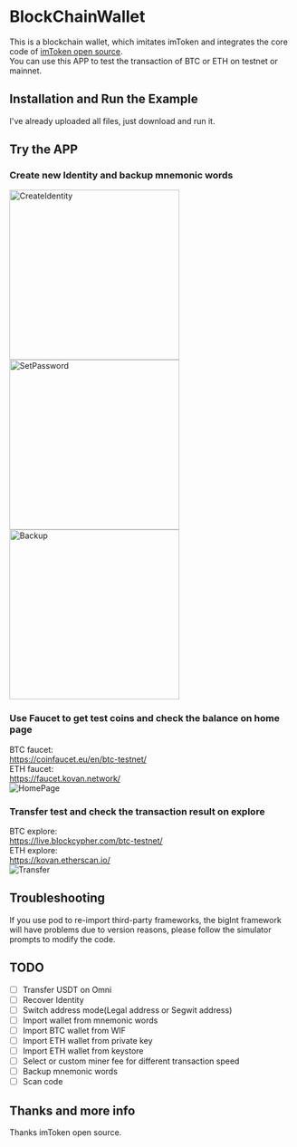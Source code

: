 # BlockChainWallet
This is a blockchain wallet, which imitates imToken and integrates the core code of [imToken open source](https://github.com/consenlabs/token-core-ios).  
You can use this APP to test the transaction of BTC or ETH on testnet or mainnet.  

## Installation and Run the Example   
I've already uploaded all files, just download and run it.  

## Try the APP
### Create new Identity and backup mnemonic words
<img src="SampleImage/CreateIdentity.PNG" width="300" alt="CreateIdentity"/>
<img src="SampleImage/SetPassword.PNG" width="300" alt="SetPassword"/>
<img src="SampleImage/Backup.PNG" width="300" alt="Backup"/>

### Use Faucet to get test coins and check the balance on home page
BTC faucet:  
https://coinfaucet.eu/en/btc-testnet/  
ETH faucet:  
https://faucet.kovan.network/  
![HomePage](SampleImage/HomePage.PNG)  

### Transfer test and check the transaction result on explore
BTC explore:  
https://live.blockcypher.com/btc-testnet/  
ETH explore:  
https://kovan.etherscan.io/  
![Transfer](SampleImage/Transfer.PNG)  

## Troubleshooting
If you use pod to re-import third-party frameworks, the bigInt framework will have problems due to version reasons, please follow the simulator prompts to modify the code.  

## TODO
- [ ] Transfer USDT on Omni
- [ ] Recover Identity
- [ ] Switch address mode(Legal address or Segwit address)
- [ ] Import wallet from mnemonic words
- [ ] Import BTC wallet from WIF
- [ ] Import ETH wallet from private key
- [ ] Import ETH wallet from keystore
- [ ] Select or custom miner fee for different transaction speed
- [ ] Backup mnemonic words
- [ ] Scan code

## Thanks and more info
Thanks imToken open source.

